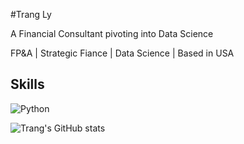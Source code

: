   #Trang Ly
  
  A Financial Consultant pivoting into Data Science
  
  FP&A | Strategic Fiance | Data Science | Based in USA

  ## Skills
  ![Python](https://img.shields.io/badge/Python-3776AB?style=flat&logo=python&logoColor=white)

  ![Trang's GitHub stats](https://github-readme-stats.vercel.app/api?username=tly23&show_icons=true&theme=dark)

  

<!---
tly23/tly23 is a ✨ special ✨ repository because its `README.md` (this file) appears on your GitHub profile.
You can click the Preview link to take a look at your changes.
--->
